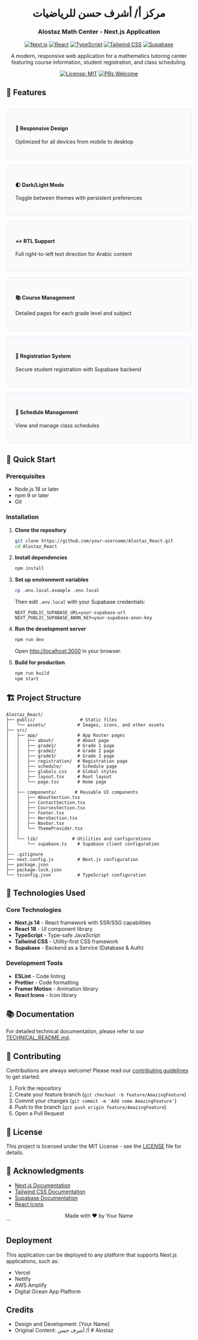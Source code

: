 <div align="center">
  <h1>مركز أ/ أشرف حسن للرياضيات</h1>
  <h3>Alostaz Math Center - Next.js Application</h3>
  
  [![Next.js](https://img.shields.io/badge/Next.js-14-black?style=for-the-badge&logo=next.js)](https://nextjs.org/)
  [![React](https://img.shields.io/badge/React-18-61DAFB?style=for-the-badge&logo=react)](https://reactjs.org/)
  [![TypeScript](https://img.shields.io/badge/TypeScript-4.9-blue?style=for-the-badge&logo=typescript)](https://www.typescriptlang.org/)
  [![Tailwind CSS](https://img.shields.io/badge/Tailwind_CSS-3.3.0-06B6D4?style=for-the-badge&logo=tailwind-css)](https://tailwindcss.com/)
  [![Supabase](https://img.shields.io/badge/Supabase-181818?style=for-the-badge&logo=supabase)](https://supabase.com/)

  <p align="center">
    A modern, responsive web application for a mathematics tutoring center featuring course information, student registration, and class scheduling.
  </p>

  [![License: MIT](https://img.shields.io/badge/License-MIT-yellow.svg?style=for-the-badge)](https://opensource.org/licenses/MIT)
  [![PRs Welcome](https://img.shields.io/badge/PRs-welcome-brightgreen.svg?style=for-the-badge)](http://makeapullrequest.com)
</div>

## 🌟 Features

<div style="display: grid; grid-template-columns: repeat(auto-fit, minmax(300px, 1fr)); gap: 1rem; margin: 2rem 0;">
  <div style="border: 1px solid #e2e8f0; border-radius: 0.5rem; padding: 1.5rem; background: #f8fafc;">
    <h4>📱 Responsive Design</h4>
    <p>Optimized for all devices from mobile to desktop</p>
  </div>
  <div style="border: 1px solid #e2e8f0; border-radius: 0.5rem; padding: 1.5rem; background: #f8fafc;">
    <h4>🌓 Dark/Light Mode</h4>
    <p>Toggle between themes with persistent preferences</p>
  </div>
  <div style="border: 1px solid #e2e8f0; border-radius: 0.5rem; padding: 1.5rem; background: #f8fafc;">
    <h4>↔️ RTL Support</h4>
    <p>Full right-to-left text direction for Arabic content</p>
  </div>
  <div style="border: 1px solid #e2e8f0; border-radius: 0.5rem; padding: 1.5rem; background: #f8fafc;">
    <h4>📚 Course Management</h4>
    <p>Detailed pages for each grade level and subject</p>
  </div>
  <div style="border: 1px solid #e2e8f0; border-radius: 0.5rem; padding: 1.5rem; background: #f8fafc;">
    <h4>📝 Registration System</h4>
    <p>Secure student registration with Supabase backend</p>
  </div>
  <div style="border: 1px solid #e2e8f0; border-radius: 0.5rem; padding: 1.5rem; background: #f8fafc;">
    <h4>📅 Schedule Management</h4>
    <p>View and manage class schedules</p>
  </div>
</div>

## 🚀 Quick Start

### Prerequisites

- Node.js 18 or later
- npm 9 or later
- Git

### Installation

1. **Clone the repository**
   ```bash
   git clone https://github.com/your-username/Alostaz_React.git
   cd Alostaz_React
   ```

2. **Install dependencies**
   ```bash
   npm install
   ```

3. **Set up environment variables**
   ```bash
   cp .env.local.example .env.local
   ```
   Then edit `.env.local` with your Supabase credentials:
   ```env
   NEXT_PUBLIC_SUPABASE_URL=your-supabase-url
   NEXT_PUBLIC_SUPABASE_ANON_KEY=your-supabase-anon-key
   ```

4. **Run the development server**
   ```bash
   npm run dev
   ```
   Open [http://localhost:3000](http://localhost:3000) in your browser.

5. **Build for production**
   ```bash
   npm run build
   npm start
   ```

## 🏗 Project Structure

```
Alostaz_React/
├── public/                 # Static files
│   └── assets/            # Images, icons, and other assets
├── src/
│   ├── app/               # App Router pages
│   │   ├── about/         # About page
│   │   ├── grade1/        # Grade 1 page
│   │   ├── grade2/        # Grade 2 page
│   │   ├── grade3/        # Grade 3 page
│   │   ├── registration/  # Registration page
│   │   ├── schedule/      # Schedule page
│   │   ├── globals.css    # Global styles
│   │   ├── layout.tsx     # Root layout
│   │   └── page.tsx       # Home page
│   │
│   ├── components/       # Reusable UI components
│   │   ├── AboutSection.tsx
│   │   ├── ContactSection.tsx
│   │   ├── CoursesSection.tsx
│   │   ├── Footer.tsx
│   │   ├── HeroSection.tsx
│   │   ├── Navbar.tsx
│   │   └── ThemeProvider.tsx
│   │
│   └── lib/             # Utilities and configurations
│       └── supabase.ts    # Supabase client configuration
│
├── .gitignore
├── next.config.js         # Next.js configuration
├── package.json
├── package-lock.json
└── tsconfig.json          # TypeScript configuration
```

## 🔧 Technologies Used

### Core Technologies
- **Next.js 14** - React framework with SSR/SSG capabilities
- **React 18** - UI component library
- **TypeScript** - Type-safe JavaScript
- **Tailwind CSS** - Utility-first CSS framework
- **Supabase** - Backend as a Service (Database & Auth)

### Development Tools
- **ESLint** - Code linting
- **Prettier** - Code formatting
- **Framer Motion** - Animation library
- **React Icons** - Icon library

## 📚 Documentation

For detailed technical documentation, please refer to our [TECHNICAL_README.md](./TECHNICAL_README.md).

## 🤝 Contributing

Contributions are always welcome! Please read our [contributing guidelines](CONTRIBUTING.md) to get started.

1. Fork the repository
2. Create your feature branch (`git checkout -b feature/AmazingFeature`)
3. Commit your changes (`git commit -m 'Add some AmazingFeature'`)
4. Push to the branch (`git push origin feature/AmazingFeature`)
5. Open a Pull Request

## 📝 License

This project is licensed under the MIT License - see the [LICENSE](LICENSE) file for details.

## 🙏 Acknowledgments

- [Next.js Documentation](https://nextjs.org/docs)
- [Tailwind CSS Documentation](https://tailwindcss.com/docs)
- [Supabase Documentation](https://supabase.com/docs)
- [React Icons](https://react-icons.github.io/react-icons/)

<div align="center">
  Made with ❤️ by Your Name
</div>
     ```

## Deployment

This application can be deployed to any platform that supports Next.js applications, such as:

- Vercel
- Netlify
- AWS Amplify
- Digital Ocean App Platform

## Credits

- Design and Development: [Your Name]
- Original Content: أ/ أشرف حسن
#   A l o s t a z  
 